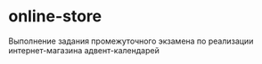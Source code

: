 # online-store
Выполнение задания промежуточного экзамена по реализации интернет-магазина адвент-календарей
